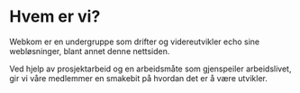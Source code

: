 # Hvem er vi?

Webkom er en undergruppe som drifter og videreutvikler echo sine webløsninger, blant annet denne nettsiden.

Ved hjelp av prosjektarbeid og en arbeidsmåte som gjenspeiler arbeidslivet, gir vi våre medlemmer en smakebit på hvordan det er å være utvikler.
